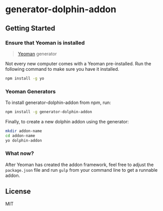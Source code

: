 # generator-dolphin-addon

## Getting Started

### Ensure that Yeoman is installed

> [Yeoman](http://yeoman.io) generator

Not every new computer comes with a Yeoman pre-installed.  Run the following command to make sure you have it installed.

```bash
npm install -g yo
```

### Yeoman Generators

To install generator-dolphin-addon from npm, run:

```bash
npm install -g generator-dolphin-addon
```

Finally, to create a new dolphin addon using the generator:

```bash
mkdir addon-name
cd addon-name
yo dolphin-addon
```

### What now?

After Yeoman has created the addon framework, feel free to adjust the ```package.json``` file and run ```gulp``` from your command line to get a runnable addon.

## License

MIT
